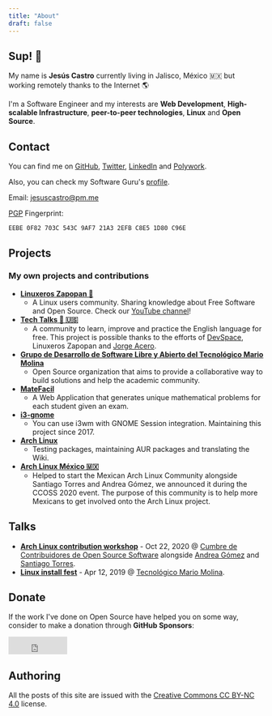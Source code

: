 ```yaml
---
title: "About"
draft: false
---
```


## Sup! 👋

My name is **Jesús Castro** currently living in Jalisco, México 🇲🇽 but working remotely thanks to the Internet 🌎

I'm a Software Engineer and my interests are **Web Development**, **High-scalable Infrastructure**, **peer-to-peer technologies**, **Linux** and **Open Source**.

## Contact
You can find me on [GitHub](https://github.com/jcstr), [Twitter](https://twitter.com/gccstr), [LinkedIn](https://linkedin.com/in/jcstr) and [Polywork](https://poly.work/jcstr).

Also, you can check my Software Guru's [profile](https://sg.com.mx/buzz/autores/jesus-castro).

Email: [jesuscastro@pm.me](mailto:jesuscastro@pm.me)

[PGP](http://keys.gnupg.net/pks/lookup?op=get&search=0x2EFBC8E51D80C96E) Fingerprint:
```
EEBE 0F82 703C 543C 9AF7 21A3 2EFB C8E5 1D80 C96E
```

## Projects
### My own projects and contributions
* **[Linuxeros Zapopan 🐧](https://twitter.com/lnxzpn)**
    * A Linux users community. Sharing knowledge about Free Software and Open Source. Check our [YouTube channel](https://www.youtube.com/c/LinuxerosZapopan)!
* **[Tech Talks 💬 🇺🇸](https://techntalks.github.io)** 
    * A community to learn, improve and practice the English language for free. This project is possible thanks to the efforts of [DevSpace](https://devspace.mx), Linuxeros Zapopan and [Jorge Acero](https://twitter.com/imjulianeral).
* **[Grupo de Desarrollo de Software Libre y Abierto del Tecnológico Mario Molina](https://github.com/osstecmm)**
    * Open Source organization that aims to provide a collaborative way to build solutions and help the academic community.
* **[MateFacil](https://github.com/osstecmm/matefacil-demo)** 
    * A Web Application that generates unique mathematical problems for each student given an exam.
* **[i3-gnome](https://github.com/i3-gnome/i3-gnome)**
    * You can use i3wm with GNOME Session integration. Maintaining this project since 2017.
* **[Arch Linux](https://wiki.archlinux.org/index.php/User:51v4n)**
    * Testing packages, maintaining AUR packages and translating the Wiki.
* **[Arch Linux México 🇲🇽](https://twitter.com/archlinuxmx)**
    * Helped to start the Mexican Arch Linux Community alongside Santiago Torres and Andrea Gómez, we announced it during the CCOSS 2020 event. The purpose of this community is to help more Mexicans to get involved onto the Arch Linux project.

## Talks
* **[Arch Linux contribution workshop](https://www.youtube.com/watch?v=a4KpbdGiwtk)** - Oct 22, 2020 @ [Cumbre de Contribuidores de Open Source Software](https://ccoss.org) alongside [Andrea Gómez](https://github.com/da-edra) and [Santiago Torres](https://badhomb.re).
* **[Linux install fest](https://camo.githubusercontent.com/69c9e18cad2f0dac0a4129ebcb770106195da9a7ecc0e823a419e89ffdff1c21/68747470733a2f2f692e696d6775722e636f6d2f4275414a71786f2e6a7067)** - Apr 12, 2019 @ [Tecnológico Mario Molina](http://zapopan.tecmm.edu.mx/).


## Donate
If the work I've done on Open Source have helped you on some way, consider to make a donation through **GitHub Sponsors**:
<iframe src="https://github.com/sponsors/jcstr/button" title="Sponsor jcstr" height="35" width="116" style="border: 0;"></iframe>

## Authoring
All the posts of this site are issued with the [Creative Commons CC BY-NC 4.0](https://creativecommons.org/licenses/by-nc/4.0/) license.
